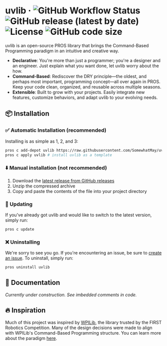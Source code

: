 # uvlib &middot; ![GitHub Workflow Status](https://img.shields.io/github/actions/workflow/status/SomewhatMay/uvlib/c-cpp.yml?logo=githubactions&logoColor=ffffff&style=plastic) ![GitHub release (latest by date)](https://img.shields.io/github/release/SomewhatMay/uvlib?logo=github&style=plastic) ![License](https://img.shields.io/github/license/SomewhatMay/uvlib?logo=apache&style=plastic) ![GitHub code size](https://img.shields.io/github/languages/code-size/SomewhatMay/uvlib?style=plastic)

uvlib is an open-source PROS library that brings the Command-Based Programming paradigm in an intuitive and creative way.
* **Declarative**: You're more than just a programmer; you're a designer and an engineer. Just explain what you want done, let uvlib worry about the how.
* **Command-Based**: Rediscover the DRY principle—the oldest, and perhaps most important, programming concept—all over again in PROS. Keep your code clean, organized, and reusable across multiple seasons.
* **Extensible**: Built to grow with your projects. Easily integrate new features, customize behaviors, and adapt uvlib to your evolving needs.

## 📦 Installation 
### ✅ Automatic Installation (recommended)
Installing is as simple as 1, 2, and 3:
```bash
pros c add-depot uvlib https://raw.githubusercontent.com/SomewhatMay/uvlib/refs/heads/depot/stable.json # add the remote depot
pros c apply uvlib # install uvlib as a template
```

### ⬇️ Manual installation (not recommended)
1. Download the [latest release from GitHub releases](https://github.com/SomewhatMay/uvlib/releases)
2. Unzip the compressed archive
3. Copy and paste the contents of the file into your project directory

### 🔄️ Updating
If you've already got uvlib and would like to switch to the latest version, simply run:
```bash
pros c update
```

### ❌ Uninstalling
We're sorry to see you go. If you're encountering an issue, be sure to [create an issue](https://github.com/SomewhatMay/uvlib/issues). To uninstall, simply run:
```bash
pros uninstall uvlib
```

## 📖 Documentation
*Currently under construction. See imbedded comments in code.*

## 🔥 Inspiration
Much of this project was inspired by [WPILib](https://docs.wpilib.org/en/stable/index.html), the library trusted by the FIRST Robotics Competition. Many of the design decisions were made to align with WPILib's Command-Based Programming structure. You can learn more about the paradigm [here](https://docs.wpilib.org/en/stable/docs/software/commandbased/index.html).

